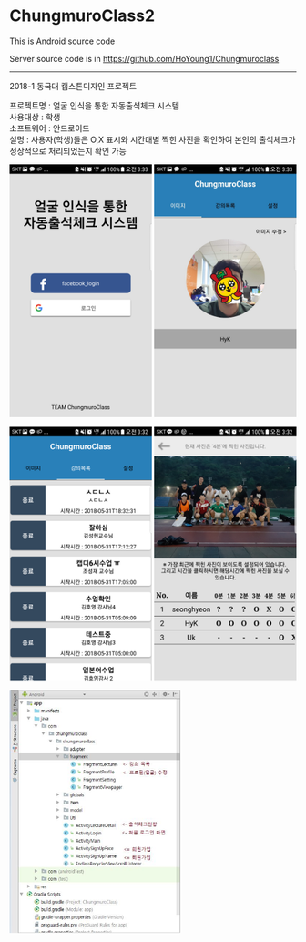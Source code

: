 ﻿# ChungmuroClass2
This is Android source code


Server source code is in 
https://github.com/HoYoung1/Chungmuroclass

------------------------------------------------------------------------------------------------------------------------------------------
2018-1 동국대 캡스톤디자인 프로젝트

프로젝트명 : 얼굴 인식을 통한 자동출석체크 시스템  
사용대상 : 학생  
소프트웨어 : 안드로이드  
설명 : 사용자(학생)들은 O,X 표시와 시간대별 찍힌 사진을 확인하여 본인의 출석체크가 정상적으로 처리되었는지 확인 가능  

<p>
<img src="1.png" width ="250" >
<img src="2.png"  width ="250">
</p>
<p>
<img src="3.png" width ="250" >
<img src="4.png" width ="250">
</p>
<p>
<img src="액티비티설명.JPG" width ="300">
</p>
